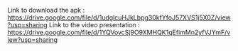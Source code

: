 Link to download the apk : https://drive.google.com/file/d/1udglcuHJkLbpg30kfYfoJ57XVS1j5X0Z/view?usp=sharing
Link to the video presentation : https://drive.google.com/file/d/1YQVovcSj9O9XMHQK1qEfimMn2yfVJYmF/view?usp=sharing
